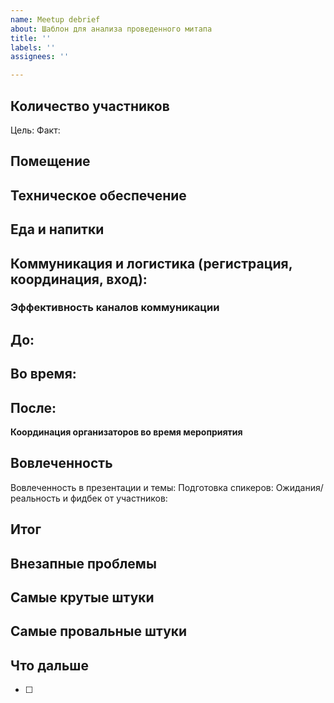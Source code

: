```yaml
---
name: Meetup debrief
about: Шаблон для анализа проведенного митапа
title: ''
labels: ''
assignees: ''

---
```


## Количество участников

Цель: 
Факт:

## Помещение 

**Техническое обеспечение**
- 

**Еда и напитки**
- 


## Коммуникация и логистика (регистрация, координация, вход):
### Эффективность каналов коммуникации

**До:**
- 

**Во время:** 
- 

**После:**
- 

**Координация организаторов во время мероприятия**

## Вовлеченность
Вовлеченность в презентации и темы: 
Подготовка спикеров: 
Ожидания/реальность и фидбек от участников:

## Итог

**Внезапные проблемы**
-  

**Самые крутые штуки**
- 

**Самые провальные штуки**
- 

 ## Что дальше

- [ ]
